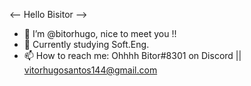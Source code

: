 <-- Hello Bisitor -->
- 👋 I’m @bitorhugo, nice to meet you !!
- 🌱 Currently studying Soft.Eng.
- 📫 How to reach me: Ohhhh Bitor#8301 on Discord || vitorhugosantos144@gmail.com

<!---
bitorhugo/bitorhugo is a ✨ special ✨ repository because its `README.md` (this file) appears on your GitHub profile.
You can click the Preview link to take a look at your changes.
--->

